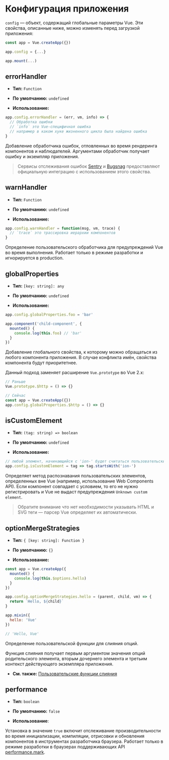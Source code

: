 # Конфигурация приложения

`config` — объект, содержащий глобальные параметры Vue. Эти свойства, описанные ниже, можно изменять перед загрузкой приложения:

```js
const app = Vue.createApp({})

app.config = {...}

app.mount(...)
```

## errorHandler

- **Тип:** `Function`

- **По умолчанию:** `undefined`

- **Использование:**

```js
app.config.errorHandler = (err, vm, info) => {
  // Обработка ошибки
  // `info` это Vue-специфичная ошибка
  // например в каком хуке жизненного цикла была найдена ошибка
}
```

Добавление обработчика ошибок, отловленных во время рендеринга компонентов и наблюдателей. Аргументами обработчик получает ошибку и экземпляр приложения.

> Сервисы отслеживания ошибок [Sentry](https://sentry.io/for/vue/) и [Bugsnag](https://docs.bugsnag.com/platforms/browsers/vue/) предоставляют официальную интеграцию с использованием этого свойства.

## warnHandler

- **Тип:** `Function`

- **По умолчанию:** `undefined`

- **Использование:**

```js
app.config.warnHandler = function(msg, vm, trace) {
  // `trace` это трассировка иерархии компонентов
}
```

Определение пользовательского обработчика для предупреждений Vue во время выполнения. Работает только в режиме разработки и игнорируется в production.

## globalProperties

- **Тип:** `[key: string]: any`

- **По умолчанию:** `undefined`

- **Использование:**

```js
app.config.globalProperties.foo = 'bar'

app.component('child-component', {
  mounted() {
    console.log(this.foo) // 'bar'
  }
})
```

Добавление глобального свойства, к которому можно обращаться из любого компонента приложения. В случае конфликта имён, свойства компонента будут приоритетнее.

Данный подход заменяет расширение `Vue.prototype` во Vue 2.x:

```js
// Раньше
Vue.prototype.$http = () => {}

// Сейчас
const app = Vue.createApp({})
app.config.globalProperties.$http = () => {}
```

## isCustomElement

- **Тип:** `(tag: string) => boolean`

- **По умолчанию:** `undefined`

- **Использование:**

```js
// любой элемент, начинающийся с 'ion-' будет считаться пользовательским
app.config.isCustomElement = tag => tag.startsWith('ion-')
```

Определяет метод распознавания пользовательских элементов, определенных вне Vue (например, использование Web Components API). Если компонент совпадает с условием, то его не нужно регистрировать и Vue не выдаст предупреждения `Unknown custom element`.

> Обратите внимание что нет необходимости указывать HTML и SVG теги — парсер Vue определяет их автоматически.

## optionMergeStrategies

- **Тип:** `{ [key: string]: Function }`

- **По умолчанию:** `{}`

- **Использование:**

```js
const app = Vue.createApp({
  mounted() {
    console.log(this.$options.hello)
  }
})

app.config.optionMergeStrategies.hello = (parent, child, vm) => {
  return `Hello, ${child}`
}

app.mixin({
  hello: 'Vue'
})

// 'Hello, Vue'
```

Определение пользовательской функции для слияния опций.

Функция слияния получает первым аргументом значения опций родительского элемента, вторым дочернего элемента
и третьим контекст действующего экземпляра приложения.

- **См. также:** [Пользовательские функции слияния](../guide/mixins.md#custom-option-merge-strategies)

## performance

- **Тип:** `boolean`

- **По умолчанию:** `false`

- **Использование**:

Установка в значение `true` включит отслеживание производительности во время инициализации, компиляции, отрисовки и обновления компонентов в инструментах разработчика браузера. Работает только в режиме разработки в браузерах поддерживающих API [performance.mark](https://developer.mozilla.org/en-US/docs/Web/API/Performance/mark).
